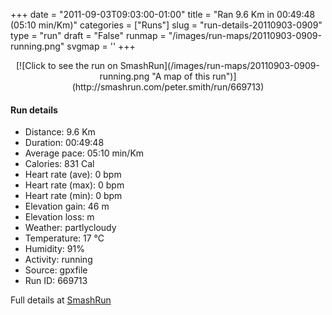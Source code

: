 +++
date = "2011-09-03T09:03:00-01:00"
title = "Ran 9.6 Km in 00:49:48 (05:10 min/Km)"
categories = ["Runs"]
slug = "run-details-20110903-0909"
type = "run"
draft = "False"
runmap = "/images/run-maps/20110903-0909-running.png"
svgmap = '<polyline points="81 57, 83 57, 82 54, 86 53, 100 37, 93 37, 90 36, 71 32, 62 26, 60 25, 57 23, 56 31, 53 34, 53 34, 56 40, 56 42, 54 45, 58 51, 47 52, 44 54, 38 53, 36 59, 35 61, 34 61, 23 61, 15 63, 14 62, 12 60, 2 60, 1 62, 0 66, 3 69, 9 73, 18 73, 25 75, 28 75, 32 71, 34 71, 53 72, 69 71, 73 76, 76 76, 82 77, 91 77, 89 76, 89 75, 95 73, 94 69, 96 66, 91 57, 85 54, 83 54, 84 56, 82 57">'
+++



<!--more-->

<center>
[![Click to see the run on SmashRun](/images/run-maps/20110903-0909-running.png "A map of this run")](http://smashrun.com/peter.smith/run/669713)
</center>

#### Run details

* Distance: 9.6 Km
* Duration: 00:49:48
* Average pace: 05:10 min/Km
* Calories: 831 Cal
* Heart rate (ave): 0 bpm
* Heart rate (max): 0 bpm
* Heart rate (min): 0 bpm
* Elevation gain: 46 m
* Elevation loss:  m
* Weather: partlycloudy
* Temperature: 17 &deg;C
* Humidity: 91%
* Activity: running
* Source: gpxfile
* Run ID: 669713

Full details at [SmashRun](http://smashrun.com/peter.smith/run/669713)